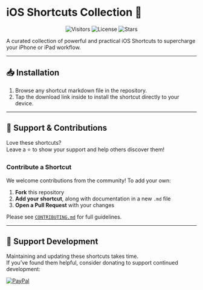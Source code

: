 # iOS Shortcuts Collection 🚀

<div align="center">

![Visitors](https://visitor-badge.laobi.icu/badge?page_id=tyshoe.iOS-Shortcuts)
![License](https://img.shields.io/badge/License-MIT-green)
![Stars](https://img.shields.io/github/stars/tyshoe/iOS-Shortcuts?style=social)

</div>

A curated collection of powerful and practical iOS Shortcuts to supercharge your iPhone or iPad workflow.

---

## 📥 Installation

1. Browse any shortcut markdown file in the repository.  
2. Tap the download link inside to install the shortcut directly to your device.

---

## 🌟 Support & Contributions

Love these shortcuts?  
Leave a ⭐️ to show your support and help others discover them!

### Contribute a Shortcut

We welcome contributions from the community! To add your own:

1. **Fork** this repository  
2. **Add your shortcut**, along with documentation in a new `.md` file  
3. **Open a Pull Request** with your changes  

Please see [`CONTRIBUTING.md`](CONTRIBUTING.md) for full guidelines.

---

## 💖 Support Development

Maintaining and updating these shortcuts takes time.  
If you’ve found them helpful, consider donating to support continued development:

[![PayPal](https://img.shields.io/badge/Donate-PayPal-blue?logo=paypal)](https://www.paypal.com/paypalme/tylershoemake)

